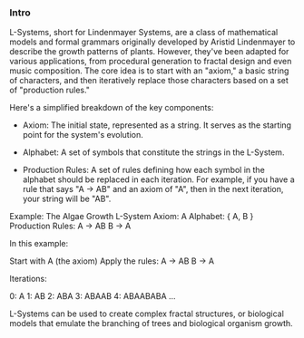 ### Intro

L-Systems, short for Lindenmayer Systems, are a class of mathematical models and formal grammars originally developed by Aristid Lindenmayer to describe the growth patterns of plants. However, they've been adapted for various applications, from procedural generation to fractal design and even music composition. The core idea is to start with an "axiom," a basic string of characters, and then iteratively replace those characters based on a set of "production rules."

Here's a simplified breakdown of the key components:

- Axiom: The initial state, represented as a string. It serves as the starting point for the system's evolution.

- Alphabet: A set of symbols that constitute the strings in the L-System.

- Production Rules: A set of rules defining how each symbol in the alphabet should be replaced in each iteration. For example, if you have a rule that says "A -> AB" and an axiom of "A", then in the next iteration, your string will be "AB".


Example: The Algae Growth L-System
Axiom: A
Alphabet: { A, B }
Production Rules:
A -> AB
B -> A


In this example:

Start with A (the axiom)
Apply the rules:
A -> AB
B -> A


Iterations:

0: A
1: AB
2: ABA
3: ABAAB
4: ABAABABA
...


L-Systems can be used to create complex fractal structures, or biological models that emulate the branching of trees and biological organism growth.
